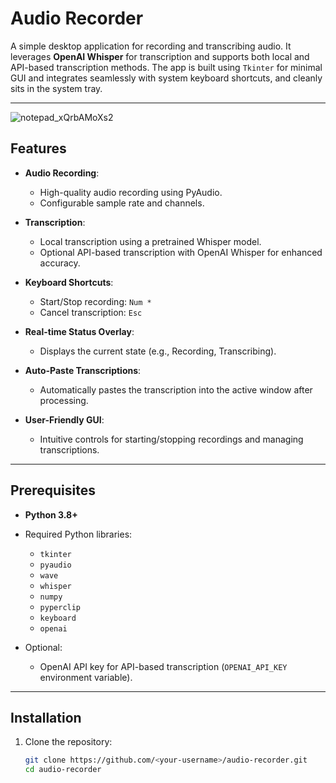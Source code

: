 # Audio Recorder

A simple desktop application for recording and transcribing audio. It leverages **OpenAI Whisper** for transcription and supports both local and API-based transcription methods. The app is built using `Tkinter` for minimal GUI and integrates seamlessly with system keyboard shortcuts, and cleanly sits in the system tray.

---
![notepad_xQrbAMoXs2](https://github.com/user-attachments/assets/2bc2186b-3166-40ba-a104-fa1c4a527853)

## Features

- **Audio Recording**:
  - High-quality audio recording using PyAudio.
  - Configurable sample rate and channels.

- **Transcription**:
  - Local transcription using a pretrained Whisper model.
  - Optional API-based transcription with OpenAI Whisper for enhanced accuracy.
  
- **Keyboard Shortcuts**:
  - Start/Stop recording: `Num *`
  - Cancel transcription: `Esc`

- **Real-time Status Overlay**:
  - Displays the current state (e.g., Recording, Transcribing).

- **Auto-Paste Transcriptions**:
  - Automatically pastes the transcription into the active window after processing.

- **User-Friendly GUI**:
  - Intuitive controls for starting/stopping recordings and managing transcriptions.

---

## Prerequisites

- **Python 3.8+**
- Required Python libraries:
  - `tkinter`
  - `pyaudio`
  - `wave`
  - `whisper`
  - `numpy`
  - `pyperclip`
  - `keyboard`
  - `openai`

- Optional:
  - OpenAI API key for API-based transcription (`OPENAI_API_KEY` environment variable).

---

## Installation

1. Clone the repository:
   ```bash
   git clone https://github.com/<your-username>/audio-recorder.git
   cd audio-recorder
